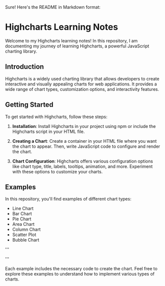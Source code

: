 Sure! Here's the README in Markdown format:

# Highcharts Learning Notes

Welcome to my Highcharts learning notes! 
In this repository, I am documenting my journey of learning Highcharts, a powerful JavaScript charting library.

## Introduction

Highcharts is a widely used charting library that allows developers to create interactive and visually appealing charts for web applications. It provides a wide range of chart types, customization options, and interactivity features.

## Getting Started

To get started with Highcharts, follow these steps:

1. **Installation**: Install Highcharts in your project using npm or include the Highcharts script in your HTML file.

2. **Creating a Chart**: Create a container in your HTML file where you want the chart to appear. Then, write JavaScript code to configure and render the chart.

3. **Chart Configuration**: Highcharts offers various configuration options like chart type, title, labels, tooltips, animation, and more. Experiment with these options to customize your charts.

## Examples



In this repository, you'll find examples of different chart types:

- Line Chart
- Bar Chart
- Pie Chart
- Area Chart
- Column Chart
- Scatter Plot
- Bubble Chart

'''

<script>
  Highcharts.chart('chartContainer', {
    chart: {
      type: 'line', // Replace 'line' with the desired chart type
    },
    title: {
      text: 'My Chart', // Replace with your chart title
    },
    // Add your chart configuration options here
    series: [{
      name: 'Data',
      data: [10, 20, 30, 40, 50], // Replace with your data
    }],
  });
</script>

'''

Each example includes the necessary code to create the chart. Feel free to explore these examples to understand how to implement various types of charts.


